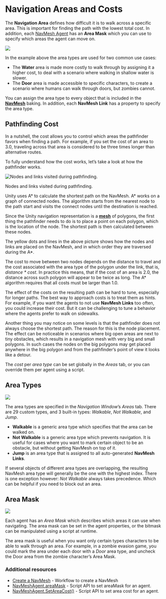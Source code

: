 # Navigation Areas and Costs

The **Navigation Area** defines how difficult it is to walk across a specific area. This is important for finding the path with the lowest total cost. In addition, each [NavMesh Agent](./NavMeshAgent.md) has an **Area Mask** which you can use to specify which areas the agent can move on.

![](./Images/NavMeshAreaType.svg)

In the example above the area types are used for two common use cases:

- The **Water** area is made more costly to walk through by assigning it a higher cost, to deal with a scenario where walking in shallow water is slower.
- The **Door** area is made accessible to specific characters, to create a scenario where humans can walk through doors, but zombies cannot.

You can assign the area type to every object that is included in the [**NavMesh**][1] baking. In addition, each **NavMesh Link** has a property to specify the area type.

## Pathfinding Cost

In a nutshell, the cost allows you to control which areas the pathfinder favors when finding a path. For example, if you set the cost of an area to 3.0, traveling across that area is considered to be three times longer than alternative routes.

To fully understand how the cost works, let’s take a look at how the pathfinder works.

![Nodes and links visited during pathfinding.](./Images/NavMeshNodePositions.svg)

Nodes and links visited during pathfinding.

Unity uses A\* to calculate the shortest path on the NavMesh. A\* works on a graph of connected nodes. The algorithm starts from the nearest node to the path start and visits the connect nodes until the destination is reached.

Since the Unity navigation representation is a [**mesh**][2] of polygons, the first thing the pathfinder needs to do is to place a point on each polygon, which is the location of the node. The shortest path is then calculated between these nodes.

The yellow dots and lines in the above picture shows how the nodes and links are placed on the NavMesh, and in which order they are traversed during the A\*.

The cost to move between two nodes depends on the distance to travel and the cost associated with the area type of the polygon under the link, that is, _distance \* cost_. In practice this means, that if the cost of an area is 2.0, the distance across such polygon will appear to be twice as long. The A\* algorithm requires that all costs must be larger than 1.0.

The effect of the costs on the resulting path can be hard to tune, especially for longer paths. The best way to approach costs is to treat them as hints. For example, if you want the agents to not use **NavMesh Links** too often, you could increase their cost. But it can be challenging to tune a behavior where the agents prefer to walk on sidewalks.

Another thing you may notice on some levels is that the pathfinder does not always choose the shortest path. The reason for this is the node placement. The effect can be noticeable in scenarios where big open areas are next to tiny obstacles, which results in a navigation mesh with very big and small polygons. In such cases the nodes on the big polygons may get placed anywhere in the big polygon and from the pathfinder’s point of view it looks like a detour.

The _cost_ per _area type_ can be set globally in the _Areas_ tab, or you can override them per agent using a script.

## Area Types

![](./Images/NavMeshAreaTypeList.png)

The area types are specified in the _Navigation Window_’s _Areas_ tab. There are 29 custom types, and 3 built-in types: _Walkable_, _Not Walkable_, and _Jump_.

- **Walkable** is a generic area type which specifies that the area can be walked on.
- **Not Walkable** is a generic area type which prevents navigation. It is useful for cases where you want to mark certain object to be an obstacle, but without getting NavMesh on top of it.
- **Jump** is an area type that is assigned to all auto-generated **NavMesh Links**.

If several objects of different area types are overlapping, the resulting NavMesh area type will generally be the one with the highest index. There is one exception however: _Not Walkable_ always takes precedence. Which can be helpful if you need to block out an area.

## Area Mask

![](./Images/NavMeshAreaMask.svg)

Each agent has an _Area Mask_ which describes which areas it can use when navigating. The area mask can be set in the agent properties, or the bitmask can be manipulated using a script at runtime.

The area mask is useful when you want only certain types characters to be able to walk through an area. For example, in a zombie evasion game, you could mark the area under each door with a _Door_ area type, and uncheck the Door area from the zombie character’s Area Mask.

### Additional resources

- [Create a NavMesh](./CreateNavMesh.md) - Workflow to create a NavMesh
- [NavMeshAgent.areaMask](https://docs.unity3d.com/ScriptReference/AI.NavMeshAgent-areaMask.html) - Script API to set areaMask for an agent.
- [NavMeshAgent.SetAreaCost()](https://docs.unity3d.com/ScriptReference/AI.NavMeshAgent.SetAreaCost.html) - Script API to set area cost for an agent.

[1]: ./Glossary.md#navmesh "A mesh that Unity generates to approximate the walkable areas and obstacles in your environment for path finding and AI-controlled navigation."
[2]: https://docs.unity3d.com/Manual/mesh-introduction.html "The main graphics primitive of Unity. Meshes make up a large part of your 3D worlds. Unity supports triangulated or Quadrangulated polygon meshes. Nurbs, Nurms, Subdiv surfaces must be converted to polygons."
